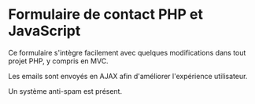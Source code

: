 # Formulaire de contact PHP et JavaScript

Ce formulaire s'intègre facilement avec quelques modifications dans tout projet PHP, y compris en MVC.

Les emails sont envoyés en AJAX afin d'améliorer l'expérience utilisateur.

Un système anti-spam est présent.